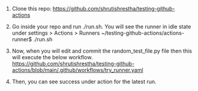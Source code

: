 1. Clone this repo: https://github.com/shrutishrestha/testing-github-actions
   
2. Go inside your repo and run ./run.sh. You will see the runner in idle state under settings > Actions > Runners
~/testing-github-actions/actions-runner$ ./run.sh

3. Now, when you will edit and commit the random_test_file.py file then this will execute the below workflow.
https://github.com/shrutishrestha/testing-github-actions/blob/main/.github/workflows/try_runner.yaml

4. Then, you can see success under action for the latest run.

